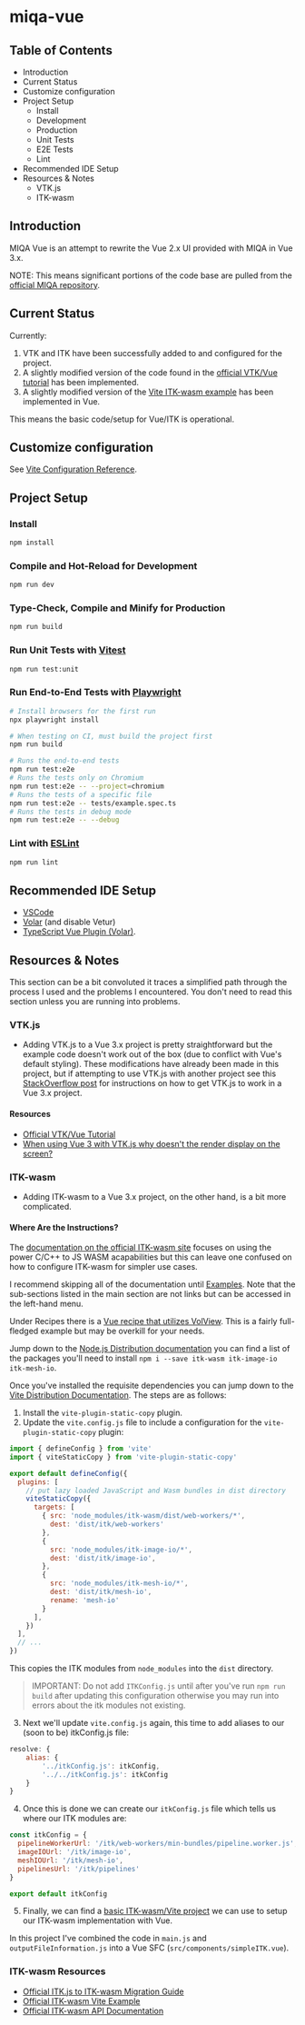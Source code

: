 # miqa-vue

## Table of Contents
- Introduction
- Current Status
- Customize configuration
- Project Setup
    - Install
    - Development
    - Production
    - Unit Tests
    - E2E Tests
    - Lint
- Recommended IDE Setup
- Resources & Notes
    - VTK.js
    - ITK-wasm

## Introduction
MIQA Vue is an attempt to rewrite the Vue 2.x UI provided with MIQA in Vue 3.x.

NOTE: This means significant portions of the code base are pulled from the [official MIQA repository](https://github.com/OpenImaging/miqa/web_client).

## Current Status
Currently:
1. VTK and ITK have been successfully added to and configured for the project.
2. A slightly modified version of the code found in the [official VTK/Vue tutorial](https://kitware.github.io/vtk-js/docs/vtk_vue.html) has been implemented.
3. A slightly modified version of the [Vite ITK-wasm example](https://github.com/InsightSoftwareConsortium/itk-wasm/tree/main/examples/vite) has been implemented in Vue.

This means the basic code/setup for Vue/ITK is operational.

## Customize configuration

See [Vite Configuration Reference](https://vitejs.dev/config/).

## Project Setup

### Install

```sh
npm install
```

### Compile and Hot-Reload for Development

```sh
npm run dev
```

### Type-Check, Compile and Minify for Production

```sh
npm run build
```

### Run Unit Tests with [Vitest](https://vitest.dev/)

```sh
npm run test:unit
```

### Run End-to-End Tests with [Playwright](https://playwright.dev)

```sh
# Install browsers for the first run
npx playwright install

# When testing on CI, must build the project first
npm run build

# Runs the end-to-end tests
npm run test:e2e
# Runs the tests only on Chromium
npm run test:e2e -- --project=chromium
# Runs the tests of a specific file
npm run test:e2e -- tests/example.spec.ts
# Runs the tests in debug mode
npm run test:e2e -- --debug
```

### Lint with [ESLint](https://eslint.org/)

```sh
npm run lint
```

## Recommended IDE Setup
- [VSCode](https://code.visualstudio.com/)
- [Volar](https://marketplace.visualstudio.com/items?itemName=Vue.volar) (and disable Vetur)
- [TypeScript Vue Plugin (Volar)](https://marketplace.visualstudio.com/items?itemName=Vue.vscode-typescript-vue-plugin).

## Resources & Notes
This section can be a bit convoluted it traces a simplified path through the process I used and the problems I encountered. You don't need to read this section unless you are running into problems.

### VTK.js
- Adding VTK.js to a Vue 3.x project is pretty straightforward but the example code doesn't work out of the box (due to conflict with Vue's default styling). These modifications have already been made in this project, but if attempting to use VTK.js with another project see this [StackOverflow post](https://stackoverflow.com/questions/75724232/when-using-vue-3-with-vtk-js-why-doesnt-the-render-display-on-the-screen) for instructions on how to get VTK.js to work in a Vue 3.x project.

#### Resources
- [Official VTK/Vue Tutorial](https://kitware.github.io/vtk-js/docs/vtk_vue.html)
- [When using Vue 3 with VTK.js why doesn't the render display on the screen?](https://stackoverflow.com/questions/75724232/when-using-vue-3-with-vtk-js-why-doesnt-the-render-display-on-the-screen)

### ITK-wasm
- Adding ITK-wasm to a Vue 3.x project, on the other hand, is a bit more complicated.

#### Where Are the Instructions?
The [documentation on the official ITK-wasm site](https://wasm.itk.org/docs/) focuses on using the power C/C++ to JS WASM acapabilities but this can leave one confused on how to configure ITK-wasm for simpler use cases.

I recommend skipping all of the documentation until [Examples](https://wasm.itk.org/examples/). Note that the sub-sections listed in the main section are not links but can be accessed in the left-hand menu.

Under Recipes there is a [Vue recipe that utilizes VolView](https://wasm.itk.org/examples/volview). This is a fairly full-fledged example but may be overkill for your needs.

Jump down to the [Node.js Distribution documentation](https://wasm.itk.org/examples/node) you can find a list of the packages you'll  need to install `npm i --save itk-wasm itk-image-io itk-mesh-io`.

Once you've installed the requisite dependencies you can jump down to the [Vite Distribution Documentation](https://wasm.itk.org/examples/vite). The steps are as follows:
1. Install the `vite-plugin-static-copy` plugin.
2. Update the `vite.config.js` file to include a configuration for the `vite-plugin-static-copy` plugin:
```js
import { defineConfig } from 'vite'
import { viteStaticCopy } from 'vite-plugin-static-copy'

export default defineConfig({
  plugins: [
    // put lazy loaded JavaScript and Wasm bundles in dist directory
    viteStaticCopy({
      targets: [
        { src: 'node_modules/itk-wasm/dist/web-workers/*',
          dest: 'dist/itk/web-workers'
        },
        {
          src: 'node_modules/itk-image-io/*',
          dest: 'dist/itk/image-io',
        },
        {
          src: 'node_modules/itk-mesh-io/*',
          dest: 'dist/itk/mesh-io',
          rename: 'mesh-io'
        }
      ],
    })
  ],
  // ...
})
```
This copies the ITK modules from `node_modules` into the `dist` directory.

> IMPORTANT: Do not add `ITKConfig.js` until after you've run `npm run build` after updating this configuration otherwise you may run into errors about the itk modules not existing. 

3. Next we'll update `vite.config.js` again, this time to add aliases to our (soon to be) itkConfig.js file:
```js
resolve: {
    alias: {
        '../itkConfig.js': itkConfig,
        '../../itkConfig.js': itkConfig
    }
}
```

4. Once this is done we can create our `itkConfig.js` file which tells us where our ITK modules are:
```js
const itkConfig = {
  pipelineWorkerUrl: '/itk/web-workers/min-bundles/pipeline.worker.js',
  imageIOUrl: '/itk/image-io',
  meshIOUrl: '/itk/mesh-io',
  pipelinesUrl: '/itk/pipelines'
}

export default itkConfig
```

5. Finally, we can find a [basic ITK-wasm/Vite project](https://github.com/InsightSoftwareConsortium/itk-wasm/tree/main/examples/vite) we can use to setup our ITK-wasm implementation with Vue.

In this project I've combined the code in `main.js` and `outputFileInformation.js` into a Vue SFC (`src/components/simpleITK.vue`).

### ITK-wasm Resources
- [Official ITK.js to ITK-wasm Migration Guide](https://wasm.itk.org/docs/itk_js_to_itk_wasm_migration_guide)
- [Official ITK-wasm Vite Example](https://github.com/InsightSoftwareConsortium/itk-wasm/tree/main/examples/vite)
- [Official ITK-wasm API Documentation](https://wasm.itk.org/api/)
